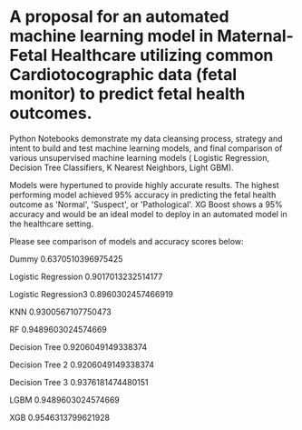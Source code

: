 # A proposal for an automated machine learning model in Maternal-Fetal Healthcare utilizing common Cardiotocographic data (fetal monitor) to predict fetal health outcomes. 

Python Notebooks demonstrate my data cleansing process, strategy and intent to build and test machine learning models, and final comparison of various unsupervised machine learning models ( Logistic Regression, Decision Tree Classifiers, K Nearest Neighbors, Light GBM). 

Models were hypertuned to provide highly accurate results. The highest performing model achieved 95% accuracy in predicting the fetal health outcome as 'Normal', 'Suspect', or 'Pathological'. XG Boost shows a 95% accuracy and would be an ideal model to deploy in an automated model in the healthcare setting. 

Please see comparison of models and accuracy scores below: 

Dummy
0.6370510396975425

Logistic Regression
0.9017013232514177

Logistic Regression3 
0.8960302457466919

KNN
0.9300567107750473

RF
0.9489603024574669

Decision Tree
0.9206049149338374

Decision Tree 2
0.9206049149338374

Decision Tree 3
0.9376181474480151

LGBM
0.9489603024574669

XGB
0.9546313799621928
